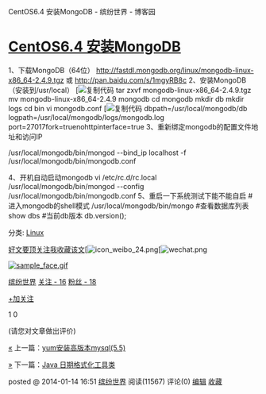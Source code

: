 CentOS6.4 安装MongoDB - 缤纷世界 - 博客园

# [CentOS6.4 安装MongoDB](http://www.cnblogs.com/kgdxpr/p/3519352.html)

1、下载MongoDB（64位）
http://fastdl.mongodb.org/linux/mongodb-linux-x86_64-2.4.9.tgz
或
http://pan.baidu.com/s/1mgyRB8c
2、安装MongoDB（安装到/usr/local）
[![复制代码](CentOS6.4%20安装MongoDB%20-%20缤纷世界%20-%20博客园.md#)
tar zxvf mongodb-linux-x86_64-2.4.9.tgz
mv mongodb-linux-x86_64-2.4.9 mongodb
cd mongodb
mkdir db
mkdir logs
cd bin
vi mongodb.conf
[![复制代码](CentOS6.4%20安装MongoDB%20-%20缤纷世界%20-%20博客园.md#)
dbpath=/usr/local/mongodb/db
logpath=/usr/local/mongodb/logs/mongodb.log
port=27017fork=truenohttpinterface=true
3、重新绑定mongodb的配置文件地址和访问IP

/usr/local/mongodb/bin/mongod --bind_ip localhost -f /usr/local/mongodb/bin/mongodb.conf

4、开机自动启动mongodb
vi /etc/rc.d/rc.local
/usr/local/mongodb/bin/mongod --config /usr/local/mongodb/bin/mongodb.conf
5、重启一下系统测试下能不能自启
#进入mongodb的shell模式 /usr/local/mongodb/bin/mongo
#查看数据库列表
show dbs
#当前db版本
db.version();

分类: [Linux](http://www.cnblogs.com/kgdxpr/category/376237.html)

[好文要顶](CentOS6.4%20安装MongoDB%20-%20缤纷世界%20-%20博客园.md#)[关注我](CentOS6.4%20安装MongoDB%20-%20缤纷世界%20-%20博客园.md#)[收藏该文](CentOS6.4%20安装MongoDB%20-%20缤纷世界%20-%20博客园.md#)[![icon_weibo_24.png](CentOS6.4%20安装MongoDB%20-%20缤纷世界%20-%20博客园.md#)[![wechat.png](CentOS6.4%20安装MongoDB%20-%20缤纷世界%20-%20博客园.md#)

[![sample_face.gif](../_resources/373280fde0d7ed152a0f7f06df3f3ad4.gif)](http://home.cnblogs.com/u/kgdxpr/)

[缤纷世界](http://home.cnblogs.com/u/kgdxpr/)
[关注 - 16](http://home.cnblogs.com/u/kgdxpr/followees)
[粉丝 - 18](http://home.cnblogs.com/u/kgdxpr/followers)

 [+加关注](CentOS6.4%20安装MongoDB%20-%20缤纷世界%20-%20博客园.md#)

 1
0

(请您对文章做出评价)

[«](http://www.cnblogs.com/kgdxpr/p/3514099.html) 上一篇：[yum安装高版本mysql(5.5)](http://www.cnblogs.com/kgdxpr/p/3514099.html)

[»](http://www.cnblogs.com/kgdxpr/p/3520136.html) 下一篇：[Java 日期格式化工具类](http://www.cnblogs.com/kgdxpr/p/3520136.html)

posted @ 2014-01-14 16:51  [缤纷世界](http://www.cnblogs.com/kgdxpr/) 阅读(11567) 评论(0) [编辑](http://i.cnblogs.com/EditPosts.aspx?postid=3519352)  [收藏](http://www.cnblogs.com/kgdxpr/p/3519352.html#)
